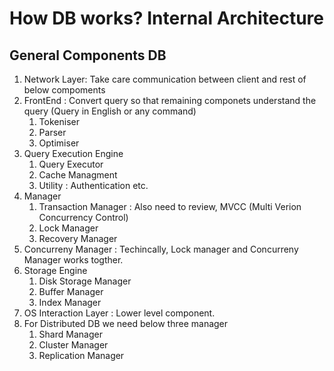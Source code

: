 # How DB works? Internal Architecture #
## General Components DB ##
1. Network Layer: Take care communication between client and rest of below compoments
2. FrontEnd : Convert query so that remaining componets understand the query (Query in English or any command)
   1. Tokeniser
   2. Parser
   3. Optimiser
3. Query Execution Engine
   1. Query Executor
   2. Cache Managment
   3. Utility : Authentication etc.
4. Manager
   1. Transaction Manager : Also need to review, MVCC (Multi Verion Concurrency Control)
   2. Lock Manager
   3. Recovery Manager
5. Concurreny Manager : Techincally, Lock manager and Concurreny Manager works togther.
6. Storage Engine
   1. Disk Storage Manager
   2. Buffer Manager
   3. Index Manager
7. OS Interaction Layer : Lower level component.
8. For Distributed DB we need below three manager
   1. Shard Manager
   2. Cluster Manager
   3. Replication Manager
  
   
   
   
      
